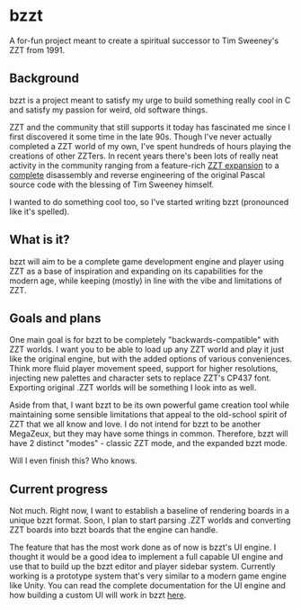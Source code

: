 # bzzt
A for-fun project meant to create a spiritual successor to Tim Sweeney's ZZT from 1991.

## Background
bzzt is a project meant to satisfy my urge to build something really cool in C and satisfy my passion for weird, old software things.

ZZT and the community that still supports it today has fascinated me since I first discovered it some time in the late 90s. Though I've never
actually completed a ZZT world of my own, I've spent hundreds of hours playing the creations of other ZZTers. In recent years there's been
lots of really neat activity in the community ranging from a feature-rich [ZZT expansion](https://github.com/computirman/weave-zzt) to a
[complete](https://github.com/asiekierka/reconstruction-of-zzt/) disassembly and reverse engineering of the original Pascal source code with the blessing of Tim
Sweeney himself.

I wanted to do something cool too, so I've started writing bzzt (pronounced like it's spelled).

## What is it?

bzzt will aim to be a complete game development engine and player using ZZT as a base of inspiration and expanding on its capabilities for the modern age, while
keeping (mostly) in line with the vibe and limitations of ZZT.

## Goals and plans

One main goal is for bzzt to be completely "backwards-compatible" with ZZT worlds. I want you to be able to load up any ZZT world and play it just like the original engine,
but with the added options of various conveniences. Think more fluid player movement speed, support for higher resolutions, injecting new palettes and character sets to 
replace ZZT's CP437 font. Exporting original .ZZT worlds will be something I look into as well.

Aside from that, I want bzzt to be its own powerful game creation tool while maintaining some sensible limitations that appeal to the old-school spirit of ZZT that we all
know and love. I do not intend for bzzt to be another MegaZeux, but they may have some things in common. Therefore, bzzt will have 2 distinct "modes" - classic ZZT mode,
and the expanded bzzt mode.

Will I even finish this? Who knows.

## Current progress

Not much. Right now, I want to establish a baseline of rendering boards in a unique bzzt format. Soon, I plan to start parsing .ZZT worlds and converting ZZT boards into
bzzt boards that the engine can handle.

The feature that has the most work done as of now is bzzt's UI engine. I thought it would be a good idea to implement a full capable UI engine and use that to build up
the bzzt editor and player sidebar system. Currently working is a prototype system that's very similar to a modern game engine like Unity. You can read the complete
documentation for the UI engine and how building a custom UI will work in bzzt [here](https://github.com/VinceIP/bzzt/blob/main/docs/bzzt%20ui.txt).